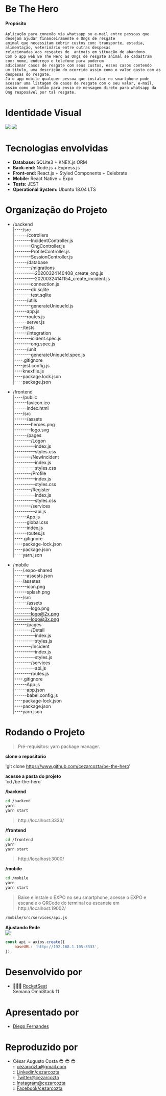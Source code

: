 # Be The Hero
  #### Propósito
    Aplicação para conexão via whatsapp ou e-mail entre pessoas que 
    desejam ajudar financeiramente e Ongs de resgate  
    animal que necessitam cobrir custos com: transporte, estadia, 
    alimentação, veterinário entre outras despesas   
    relacionadas aos resgates de  animais em situação de abandono.  
    Com o app web Be The Hero as Ongs de resgate animal se cadastram 
    com: nome, endereço e telefone para poderem 
    adicionar casos de resgate com seus custos, esses casos contendo 
    um titulo, uma descrição do ocorrido assim como o valor gasto com as 
    despesas do resgate.    
    Já o app mobile qualquer pessoa que instalar no smartphone pode 
    acessar uma listagem de casos de resgate com o seu valor, e-mail, 
    assim como um botão para envio de mensagem direto para whatsapp da 
    Ong resposável por tal resgate.  

# Identidade Visual  

![](https://github.com/cezarcozta/be-the-hero/blob/master/frontend/src/assets/heroes.png?raw=true)
![](https://raw.githubusercontent.com/cezarcozta/be-the-hero/005ca112b95147916c474e48de807f1b2e1a8a22/frontend/src/assets/logo.svg)  

# Tecnologias envolvidas  

  - **Database:** SQLite3 + KNEX.js ORM
  - **Back-end:** Node.js + Express.js
  - **Front-end:** React.js + Styled Components + Celebrate
  - **Mobile:** React Native + Expo
  - **Tests:** JEST  
  - **Operational System:** Ubuntu 18.04 LTS  

# Organização do Projeto
  
- /backend  
|----/src  
|------/cotrollers  
|--------IncidentController.js   
|--------OngController.js   
|--------ProfileController.js  
|--------SessionController.js    
|------/database  
|--------/migrations  
|----------20200324140408_create_ong.js  
|----------20200324141154_create_incident.js  
|--------connection.js  
|--------db.sqlite  
|--------test.sqlite  
|------/utils  
|--------generateUniqueId.js  
|------app.js  
|------routes.js  
|------server.js  
|----/tests  
|------/integration  
|--------icident.spec.js  
|--------ong.spec.js  
|------/unit  
|--------generateUniqueId.spec.js    
|----.gitignore  
|----jest.config.js  
|----knexfile.js  
|----package.lock.json  
|----package.json 
  
- /frontend  
|----/public  
|------favicon.ico  
|------index.html  
|----/src  
|------/assets  
|--------heroes.png   
|--------logo.svg    
|------/pages  
|--------/Logon  
|----------index.js  
|----------styles.css  
|--------/NewIncident   
|----------index.js  
|----------styles.css  
|--------/Profile    
|----------index.js  
|----------styles.css  
|--------/Register  
|----------index.js  
|----------styles.css   
|--------/services    
|----------api.js  
|------App.js  
|------global.css  
|------index.js  
|------routes.js  
|----.gitignore  
|----package-lock.json  
|----package.json    
|----yarn.json 
  
- /mobile  
|----/.expo-shared  
|------assests.json     
|----/assetes   
|------icon.png    
|------splash.png    
|----/src    
|------/assets    
|--------logo.png     
|--------logo@2x.png    
|--------logo@3x.png    
|------/pages    
|--------/Detail    
|----------index.js    
|----------styles.js    
|--------/Incident     
|----------index.js    
|----------styles.js      
|--------/services      
|----------api.js    
|--------routes.js    
|----.gitignore   
|------App.js    
|------app.json    
|------babel.config.js    
|----package-lock.json    
|----package.json    
|----yarn.json     

# Rodando o Projeto  

>Pré-requisitos: yarn package manager.   

**clone o repositório**   

'git clone https://www.github.com/cezarcozta/be-the-hero'  

**acesse a pasta do projeto**  
'cd /be-the-hero'  

**/backend**  

```zsh
cd /backend  
yarn     
yarn start
```  
> http://localhost:3333/  

**/frontend**  

```zsh
cd /frontend  
yarn  
yarn start
```  
> http://localhost:3000/  

**/mobile**  

```zsh
cd /mobile  
yarn
yarn start
```  
> Baixe e instale o EXPO no seu smartphone, acesse o EXPO e escaneie o QRCode do terminal ou escaneie em http://localhost:19002/  
```zsh
/mobile/src/services/api.js
```
**Ajustando Rede**  
![](/src/assets/tela.png)  
```javascript
const api = axios.create({
    baseURL: 'http://192.168.1.105:3333',
});
```  

# Desenvolvido por  

- :rocket::rocket::rocket: [RocketSeat](https://rocketseat.com.br/)  
    Semana OmniStack 11  

# Apresentado por  

- [Diego Fernandes](https://github.com/diego3g)  

# Reproduzido por  

- César Augusto Costa :sunglasses: :sunglasses: :sunglasses:    
:: cezarcozta@gmail.com  
:: [Linkedin/cezarcozta](www.linkedin.com/in/cezarcozta)  
:: [Twitter@cezarcozta](www.twitter.com/cezarcozta)  
:: [Instagram@cezarcozta](www.instagram.com/cezarcozta)  
:: [Facebook/cezarcozta](www.facebook.com/cezarcozta)  
